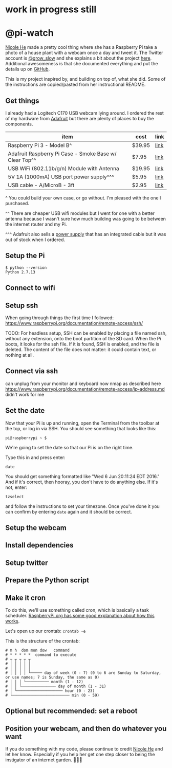 # work in progress still
# @pi-watch

[Nicole He](https://twitter.com/nicolehe) made a pretty cool thing where she has a Raspberry Pi take a photo of a house plant with a webcam once a day and tweet it. The Twitter account is [@grow_slow](http://twitter.com/grow_slow) and she explains a bit about the project [here](http://nicole.pizza/grow_slow). Additional awesomeness is that she documented everything and put the details up on [GitHub](https://github.com/nicolehe/grow_slow).

This is my project inspired by, and building on top of, what she did. Some of the instructions are copied/pasted from her instructional README.

## Get things

I already had a Logitech C170 USB webcam lying around. I ordered the rest of my hardware from [Adafruit](https://www.adafruit.com/) but there are plenty of places to buy the components.

item | cost | link
--- | --- | ---
Raspberry Pi 3 - Model B^ | $39.95 | [link](https://www.adafruit.com/product/3055)
Adafruit Raspberry Pi Case - Smoke Base w/ Clear Top^^ | $7.95 | [link](https://www.adafruit.com/product/2258)
USB WiFi (802.11b/g/n) Module with Antenna | $19.95 | [link](https://www.adafruit.com/product/1030)
5V 1A (1000mA) USB port power supply^^^ | $5.95 | [link](https://www.adafruit.com/product/501)
USB cable - A/MicroB - 3ft | $2.95 | [link](https://www.adafruit.com/product/592)

^ You could build your own case, or go without. I'm pleased with the one I purchased.

^^ There are cheaper USB wifi modules but I went for one with a better antenna because I wasn't sure how much building was going to be between the internet router and my Pi.

^^^ Adafruit also sells a [power supply](https://www.adafruit.com/product/1995) that has an integrated cable but it was out of stock when I ordered.

## Setup the Pi
```
$ python --version
Python 2.7.13
```

## Connect to wifi

## Setup ssh

When going through things the first time I followed:
https://www.raspberrypi.org/documentation/remote-access/ssh/

TODO: For headless setup, SSH can be enabled by placing a file named ssh, without any extension, onto the boot partition of the SD card. When the Pi boots, it looks for the  ssh file. If it is found, SSH is enabled, and the file is deleted. The content of the file does not matter: it could contain text, or nothing at all.

## Connect via ssh
can unplug from your monitor and keyboard now
nmap as described here https://www.raspberrypi.org/documentation/remote-access/ip-address.md didn't work for me


## Set the date

Now that your Pi is up and running, open the Terminal from the toolbar at the top, or log in via SSH. You should see something that looks like this:

`pi@raspberrypi ~ $`

We're going to set the date so that our Pi is on the right time.

Type this in and press enter:

`date`

You should get something formatted like "Wed 6 Jun 20:11:24 EDT 2016." And if it's correct, then hooray, you don't have to do anything else. If it's not, enter:

`tzselect`

and follow the instructions to set your timezone. Once you've done it you can confirm by entering `date` again and it should be correct.

## Setup the webcam

## Install dependencies

## Setup twitter

## Prepare the Python script

## Make it cron

To do this, we'll use something called cron, which is basically a task scheduler. [RaspberryPi.org has some good explanation about how this works](https://www.raspberrypi.org/documentation/linux/usage/cron.md).

Let's open up our crontab: `crontab -e`

This is the structure of the crontab:

```
# m h  dom mon dow   command
# * * * * *  command to execute
# ┬ ┬ ┬ ┬ ┬
# │ │ │ │ │
# │ │ │ │ │
# │ │ │ │ └───── day of week (0 - 7) (0 to 6 are Sunday to Saturday, or use names; 7 is Sunday, the same as 0)
# │ │ │ └────────── month (1 - 12)
# │ │ └─────────────── day of month (1 - 31)
# │ └──────────────────── hour (0 - 23)
# └───────────────────────── min (0 - 59)
```

## Optional but recommended: set a reboot


## Position your webcam, and then do whatever you want

If you do something with my code, please continue to credit [Nicole He](https://twitter.com/nicolehe) and let her know. Especially if you help her get one step closer to being the instigator of an internet garden. :seedling::seedling::seedling: